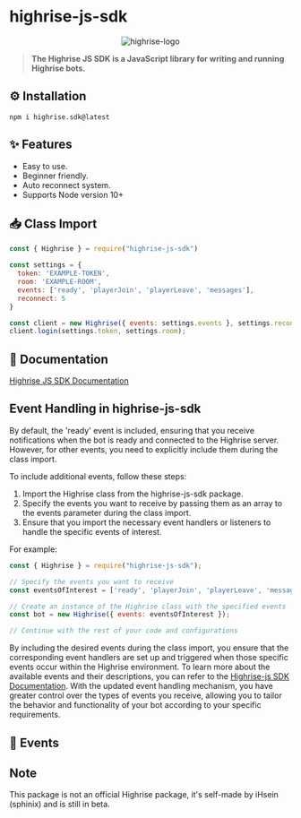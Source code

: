 # **highrise-js-sdk**
<p align="center">
  <img src="https://i.ibb.co/d0vtV49/highrise-logo.png" alt="highrise-logo" />
</p>

> **The Highrise JS SDK is a JavaScript library for writing and running Highrise bots.**


## **⚙️ Installation** 
```
npm i highrise.sdk@latest
```

## **✨ Features**

- Easy to use.
- Beginner friendly.
- Auto reconnect system.
- Supports Node version 10+

## **📥 Class Import**
```js
const { Highrise } = require("highrise-js-sdk")

const settings = {
  token: 'EXAMPLE-TOKEN',
  room: 'EXAMPLE-ROOM',
  events: ['ready', 'playerJoin', 'playerLeave', 'messages'],
  reconnect: 5
}

const client = new Highrise({ events: settings.events }, settings.reconnect);
client.login(settings.token, settings.room);
```
## **📘 Documentation**

[Highrise JS SDK Documentation](https://highrise-js.notion.site/Highrise-JS-Documentation-2433f19c38c640d7ae361eefd720fc57)

## **Event Handling in highrise-js-sdk**
By default, the 'ready' event is included, ensuring that you receive notifications when the bot is ready and connected to the Highrise server. However, for other events, you need to explicitly include them during the class import.

To include additional events, follow these steps:

1. Import the Highrise class from the highrise-js-sdk package.
2. Specify the events you want to receive by passing them as an array to the events parameter during the class import.
3. Ensure that you import the necessary event handlers or listeners to handle the specific events of interest.

For example:
```js
const { Highrise } = require("highrise-js-sdk");

// Specify the events you want to receive
const eventsOfInterest = ['ready', 'playerJoin', 'playerLeave', 'messages', 'emoteCreate'];

// Create an instance of the Highrise class with the specified events
const bot = new Highrise({ events: eventsOfInterest });

// Continue with the rest of your code and configurations
```
By including the desired events during the class import, you ensure that the corresponding event handlers are set up and triggered when those specific events occur within the Highrise environment.
To learn more about the available events and their descriptions, you can refer to the [Highrise-js SDK Documentation](https://highrise-js.notion.site/Get-Methods-3be2c38eb9cc4866b9dbff4575bf011e).
With the updated event handling mechanism, you have greater control over the types of events you receive, allowing you to tailor the behavior and functionality of your bot according to your specific requirements.

## **🎐 Events**


## Note

This package is not an official Highrise package, it's self-made by iHsein (sphinix) and is still in beta.

